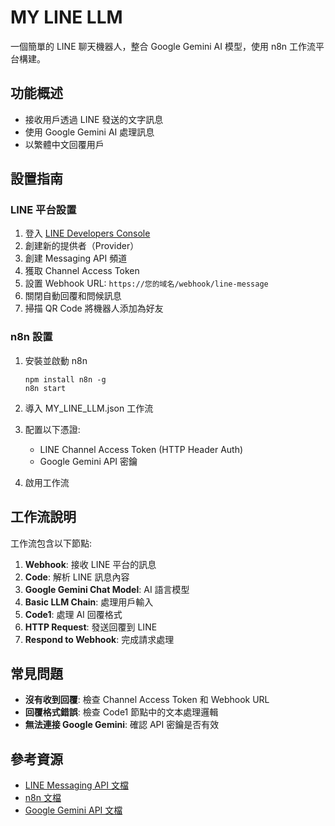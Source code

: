 # MY LINE LLM

一個簡單的 LINE 聊天機器人，整合 Google Gemini AI 模型，使用 n8n 工作流平台構建。

## 功能概述

- 接收用戶透過 LINE 發送的文字訊息
- 使用 Google Gemini AI 處理訊息
- 以繁體中文回覆用戶

## 設置指南

### LINE 平台設置

1. 登入 [LINE Developers Console](https://developers.line.biz/console/)
2. 創建新的提供者（Provider）
3. 創建 Messaging API 頻道
4. 獲取 Channel Access Token
5. 設置 Webhook URL: `https://您的域名/webhook/line-message`
6. 關閉自動回覆和問候訊息
7. 掃描 QR Code 將機器人添加為好友

### n8n 設置

1. 安裝並啟動 n8n
   ```
   npm install n8n -g
   n8n start
   ```

2. 導入 MY_LINE_LLM.json 工作流
3. 配置以下憑證:
   - LINE Channel Access Token (HTTP Header Auth)
   - Google Gemini API 密鑰

4. 啟用工作流

## 工作流說明

工作流包含以下節點:

1. **Webhook**: 接收 LINE 平台的訊息
2. **Code**: 解析 LINE 訊息內容
3. **Google Gemini Chat Model**: AI 語言模型
4. **Basic LLM Chain**: 處理用戶輸入
5. **Code1**: 處理 AI 回覆格式
6. **HTTP Request**: 發送回覆到 LINE
7. **Respond to Webhook**: 完成請求處理

## 常見問題

- **沒有收到回覆**: 檢查 Channel Access Token 和 Webhook URL
- **回覆格式錯誤**: 檢查 Code1 節點中的文本處理邏輯
- **無法連接 Google Gemini**: 確認 API 密鑰是否有效

## 參考資源

- [LINE Messaging API 文檔](https://developers.line.biz/en/docs/messaging-api/)
- [n8n 文檔](https://docs.n8n.io/)
- [Google Gemini API 文檔](https://ai.google.dev/docs)
